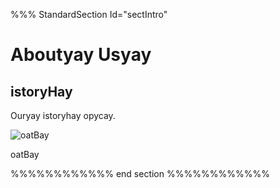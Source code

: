 %%% StandardSection Id="sectIntro"

# Aboutyay Usyay 

## istoryHay 

Ouryay istoryhay opycay.

![oatBay](/galleries/Misc/Boat.v/full.jpg)

oatBay

%%%%%%%%%%%% end section %%%%%%%%%%%%